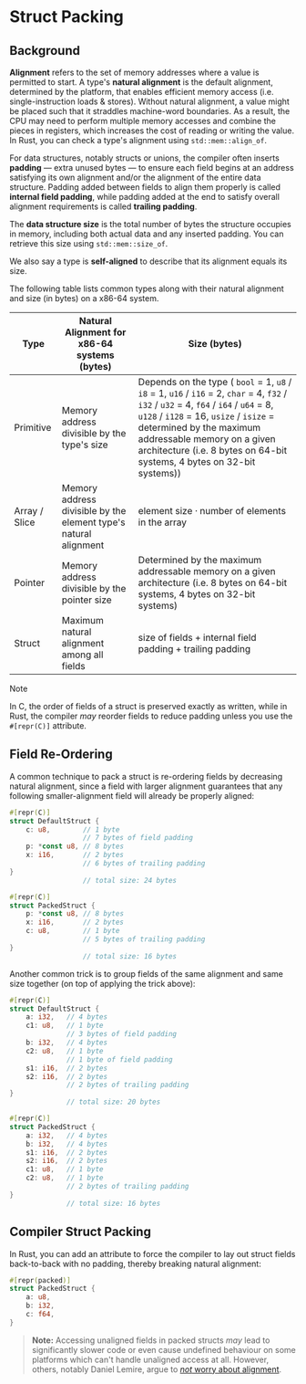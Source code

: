 # Struct Packing

## Background

**Alignment** refers to the set of memory addresses where a value is permitted to start. A type's **natural alignment** is the default alignment, determined by the platform, that enables efficient memory access (i.e. single-instruction loads & stores). Without natural alignment, a value might be placed such that it straddles machine-word boundaries. As a result, the CPU may need to perform multiple memory accesses and combine the pieces in registers, which increases the cost of reading or writing the value. In Rust, you can check a type's alignment using `std::mem::align_of`.

For data structures, notably structs or unions, the compiler often inserts **padding** — extra unused bytes — to ensure each field begins at an address satisfying its own alignment and/or the alignment of the entire data structure. Padding added between fields to align them properly is called **internal field padding**, while padding added at the end to satisfy overall alignment requirements is called **trailing padding**.

The **data structure size** is the total number of bytes the structure occupies in memory, including both actual data and any inserted padding. You can retrieve this size using `std::mem::size_of`.

We also say a type is **self-aligned** to describe that its alignment equals its size.

The following table lists common types along with their natural alignment and size (in bytes) on a x86-64 system.

| Type          | Natural Alignment for x86-64 systems (bytes)                     | Size (bytes)                                                                                                                                                                                                                                                                                                        |
| ------------- | ---------------------------------------------------------------- | ------------------------------------------------------------------------------------------------------------------------------------------------------------------------------------------------------------------------------------------------------------------------------------------------------------------- |
| Primitive     | Memory address divisible by the type's size                      | Depends on the type ( `bool` = 1, `u8` / `i8` = 1, `u16` / `i16` = 2, `char` = 4, `f32` / `i32` / `u32` = 4, `f64` / `i64` / `u64` = 8, `u128` / `i128` = 16, `usize` / `isize` = determined by the maximum addressable memory on a given architecture (i.e. 8 bytes on 64-bit systems, 4 bytes on 32-bit systems)) |
| Array / Slice | Memory address divisible by the element type's natural alignment | $\text{element size} \cdot \text{number of elements in the array}$                                                                                                                                                                                                                                                  |
| Pointer       | Memory address divisible by the pointer size                     | Determined by the maximum addressable memory on a given architecture (i.e. 8 bytes on 64-bit systems, 4 bytes on 32-bit systems)                                                                                                                                                                                    |
| Struct        | Maximum natural alignment among all fields                       | $\text{size of fields} + \text{internal field padding} + \text{trailing padding}$                                                                                                                                                                                                                                   |

> [!note]
> In C, the order of fields of a struct is preserved exactly as written, while in Rust, the compiler _may_ reorder fields to reduce padding unless you use the `#[repr(C)]` attribute.

## Field Re-Ordering

A common technique to pack a struct is re-ordering fields by decreasing natural alignment, since a field with larger alignment guarantees that any following smaller-alignment field will already be properly aligned:

```rust
#[repr(C)]
struct DefaultStruct {
    c: u8,        // 1 byte
                  // 7 bytes of field padding
    p: *const u8, // 8 bytes
    x: i16,       // 2 bytes
                  // 6 bytes of trailing padding
}
                  // total size: 24 bytes
```

```rust
#[repr(C)]
struct PackedStruct {
    p: *const u8, // 8 bytes
    x: i16,       // 2 bytes
    c: u8,        // 1 byte
                  // 5 bytes of trailing padding
}
                  // total size: 16 bytes
```

Another common trick is to group fields of the same alignment and same size together (on top of applying the trick above):

```rust
#[repr(C)]
struct DefaultStruct {
    a: i32,   // 4 bytes
    c1: u8,   // 1 byte
              // 3 bytes of field padding
    b: i32,   // 4 bytes
    c2: u8,   // 1 byte
              // 1 byte of field padding
    s1: i16,  // 2 bytes
    s2: i16,  // 2 bytes
              // 2 bytes of trailing padding
}
              // total size: 20 bytes
```

```rust
#[repr(C)]
struct PackedStruct {
    a: i32,   // 4 bytes
    b: i32,   // 4 bytes
    s1: i16,  // 2 bytes
    s2: i16,  // 2 bytes
    c1: u8,   // 1 byte
    c2: u8,   // 1 byte
              // 2 bytes of trailing padding
}
              // total size: 16 bytes
```

## Compiler Struct Packing

In Rust, you can add an attribute to force the compiler to lay out struct fields back-to-back with no padding, thereby breaking natural alignment:

```rust
#[repr(packed)]
struct PackedStruct {
    a: u8,
    b: i32,
    c: f64,
}
```

> **Note:** Accessing unaligned fields in packed structs _may_ lead to significantly slower code or even cause undefined behaviour on some platforms which can't handle unaligned access at all. However, others, notably Daniel Lemire, argue to [_not_ worry about alignment](https://lemire.me/blog/2025/07/14/dot-product-on-misaligned-data/#:~:text=you%20should%20generally%20no%20worry%20about%20alignment%20when%20optimizing%20your%20code).
